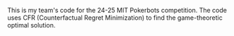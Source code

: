 This is my team's code for the 24-25 MIT Pokerbots competition. The code uses CFR (Counterfactual Regret Minimization) to find the game-theoretic optimal solution.
